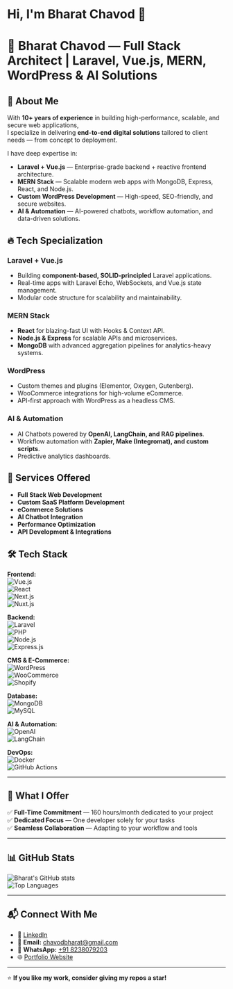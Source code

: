 # Hi, I'm Bharat Chavod 👋
# 🚀 Bharat Chavod — Full Stack Architect | Laravel, Vue.js, MERN, WordPress & AI Solutions

## 👋 About Me
With **10+ years of experience** in building high-performance, scalable, and secure web applications,  
I specialize in delivering **end-to-end digital solutions** tailored to client needs — from concept to deployment.

I have deep expertise in:
- **Laravel + Vue.js** — Enterprise-grade backend + reactive frontend architecture.
- **MERN Stack** — Scalable modern web apps with MongoDB, Express, React, and Node.js.
- **Custom WordPress Development** — High-speed, SEO-friendly, and secure websites.
- **AI & Automation** — AI-powered chatbots, workflow automation, and data-driven solutions.

## 🔥 Tech Specialization
### Laravel + Vue.js
- Building **component-based, SOLID-principled** Laravel applications.
- Real-time apps with Laravel Echo, WebSockets, and Vue.js state management.
- Modular code structure for scalability and maintainability.

### MERN Stack
- **React** for blazing-fast UI with Hooks & Context API.
- **Node.js & Express** for scalable APIs and microservices.
- **MongoDB** with advanced aggregation pipelines for analytics-heavy systems.

### WordPress
- Custom themes and plugins (Elementor, Oxygen, Gutenberg).
- WooCommerce integrations for high-volume eCommerce.
- API-first approach with WordPress as a headless CMS.

### AI & Automation
- AI Chatbots powered by **OpenAI, LangChain, and RAG pipelines**.
- Workflow automation with **Zapier, Make (Integromat), and custom scripts**.
- Predictive analytics dashboards.

## 📌 Services Offered
- **Full Stack Web Development**
- **Custom SaaS Platform Development**
- **eCommerce Solutions**
- **AI Chatbot Integration**
- **Performance Optimization**
- **API Development & Integrations**

## 🛠 Tech Stack  

**Frontend:**  
![Vue.js](https://img.shields.io/badge/Vue.js-35495E?style=for-the-badge&logo=vue.js&logoColor=4FC08D)  
![React](https://img.shields.io/badge/React-20232A?style=for-the-badge&logo=react&logoColor=61DAFB)  
![Next.js](https://img.shields.io/badge/Next.js-000000?style=for-the-badge&logo=next.js&logoColor=white)  
![Nuxt.js](https://img.shields.io/badge/Nuxt.js-00C58E?style=for-the-badge&logo=nuxt.js&logoColor=white)  

**Backend:**  
![Laravel](https://img.shields.io/badge/Laravel-FF2D20?style=for-the-badge&logo=laravel&logoColor=white)  
![PHP](https://img.shields.io/badge/PHP-777BB4?style=for-the-badge&logo=php&logoColor=white)  
![Node.js](https://img.shields.io/badge/Node.js-43853D?style=for-the-badge&logo=node.js&logoColor=white)  
![Express.js](https://img.shields.io/badge/Express.js-404D59?style=for-the-badge)  

**CMS & E-Commerce:**  
![WordPress](https://img.shields.io/badge/WordPress-21759B?style=for-the-badge&logo=wordpress&logoColor=white)  
![WooCommerce](https://img.shields.io/badge/WooCommerce-96588A?style=for-the-badge&logo=woocommerce&logoColor=white)  
![Shopify](https://img.shields.io/badge/Shopify-7AB55C?style=for-the-badge&logo=shopify&logoColor=white)  

**Database:**  
![MongoDB](https://img.shields.io/badge/MongoDB-4EA94B?style=for-the-badge&logo=mongodb&logoColor=white)  
![MySQL](https://img.shields.io/badge/MySQL-005C84?style=for-the-badge&logo=mysql&logoColor=white)  

**AI & Automation:**  
![OpenAI](https://img.shields.io/badge/OpenAI-412991?style=for-the-badge&logo=openai&logoColor=white)  
![LangChain](https://img.shields.io/badge/LangChain-000000?style=for-the-badge)  

**DevOps:**  
![Docker](https://img.shields.io/badge/Docker-2496ED?style=for-the-badge&logo=docker&logoColor=white)  
![GitHub Actions](https://img.shields.io/badge/GitHub%20Actions-2088FF?style=for-the-badge&logo=github-actions&logoColor=white)  

---

## 📌 What I Offer  
✅ **Full-Time Commitment** — 160 hours/month dedicated to your project  
✅ **Dedicated Focus** — One developer solely for your tasks  
✅ **Seamless Collaboration** — Adapting to your workflow and tools  

---

## 📊 GitHub Stats  
![Bharat's GitHub stats](https://github-readme-stats.vercel.app/api?username=chavodbharat&show_icons=true&theme=tokyonight)  
![Top Languages](https://github-readme-stats.vercel.app/api/top-langs/?username=chavodbharat&layout=compact&theme=tokyonight)  

---

## 📬 Connect With Me  
- 💼 [LinkedIn](https://www.linkedin.com/in/bharatchavod)  
- 📧 **Email:** [chavodbharat@gmail.com](mailto:chavodbharat@gmail.com)  
- 📱 **WhatsApp:** [+91 8238079203](https://wa.me/918238079203)  
- 🌐 [Portfolio Website](https://codieslab.com)  

---

⭐ **If you like my work, consider giving my repos a star!**
